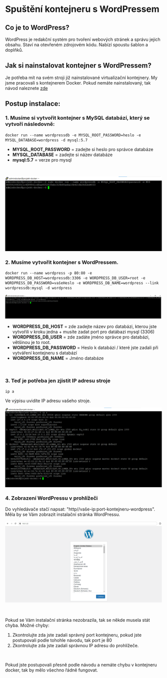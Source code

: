# Spuštění kontejneru s WordPressem
## Co je to WordPress?
WordPress je redakční systém pro tvoření webových stránek a správu jejich obsahu. Staví na otevřeném zdrojovém kódu. Nabízí spoustu šablon a doplňků.
<br>

## Jak si nainstalovat kontejner s WordPressem?
Je potřeba mít na svém stroji již nainstalované virtualizační kontejnery. My jsme pracovali s kontejnerem Docker. Pokud nemáte nainstalovaný, tak návod naleznete [zde](../README.md)

## Postup instalace:
### 1. Musíme si vytvořit kontejner s MySQL databází, který se vytvoří následovně:
```linux
docker run --name wordpressdb -e MYSQL_ROOT_PASSWORD=heslo -e MYSQL_DATABASE=wordpress -d mysql:5.7
```
- **MYSQL_ROOT_PASSWORD** = zadejte si heslo pro správce databáze
- **MYSQL_DATABASE** = zadejte si název databáze
- **mysql:5.7** = verze pro mysql
<br>

![Vytvoření kontejneru s mysql databází](img/dockerWordpress_obr01.png)

### 2. Musíme vytvořit kontejner s WordPressem.
```linux
docker run --name wordpress -p 80:80 -e WORDPRESS_DB_HOST=wordpressdb:3306 -e WORDPRESS_DB_USER=root -e WORDPRESS_DB_PASSWORD=vašeHeslo -e WORDPRESS_DB_NAME=wordpress --link wordpressdb:mysql -d wordpress
```
![Vytvoření kontejneru s wordpressem](img/dockerWordpress_obr02.png)
<br>
- **WORDPRESS_DB_HOST** = zde zadejte název pro databázi, kterou jste vytvořili v kroku jedna + musíte zadat port pro datábazi mysql (3306)
- **WORDPRESS_DB_USER** = zde zadáte jméno správce pro databázi, většinou je to root.
- **WORDPRESS_DB_PASSWORD** = Heslo k databázi / které jste zadali při vytváření kontejneru s databází
- **WORDPRESS_DB_NAME** = Jméno databáze
<br>

### 3. Teď je potřeba jen zjistit IP adresu stroje
```linux
ip a
```
Ve výpisu uvidíte IP adresu vašeho stroje.
<br>

![Výpis z příkazu ip a](img/dockerWordpress_obr03.png)

### 4. Zobrazení WordPressu v prohlížeči
Do vyhledávače stačí napsat: "http//vaše-ip:port-kontejneru-wordpress". Měla by se Vám zobrazit instalační stránka WordPressu. 
<br>

![Instalační stránka wordpressu](img/dockerWordpress_obr04.png)

<br>

Pokud se Vám instalační stránka nezobrazila, tak se někde musela stát chyba. Možné chyby:
1. Zkontrolujte zda jste zadali správný port kontejneru, pokud jste postupovali podle tohohle návodu, tak port je 80
2. Zkontrolujte zda jste zadali správnou IP adresu do prohlížeče.
<br>

Pokud jste postupovali přesně podle návodu a nemáte chybu v kontejneru docker, tak by mělo všechno řádně fungovat.

